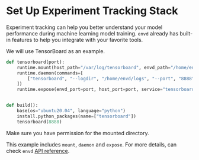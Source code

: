 # Set Up Experiment Tracking Stack

Experiment tracking can help you better understand your model performance during machine learning model training. `envd` already has built-in features to help you integrate with your favorite tools.

We will use TensorBoard as an example.

```python
def tensorboard(port):
    runtime.mount(host_path="/var/log/tensorboard", envd_path="/home/envd/logs")
    runtime.daemon(commands=[
        ["tensorboard", "--logdir", "/home/envd/logs", "--port", "8888", "--host", "0.0.0.0", ">>tensorboard.log", "2>&1"],
    ])
    runtime.expose(envd_port=port, host_port=port, service="tensorboard")


def build():
    base(os="ubuntu20.04", language="python")
    install.python_packages(name=["tensorboard"])
    tensorboard(8888)
```

Make sure you have permission for the mounted directory.

This example includes `mount`, `daemon` and `expose`. For more details, can check `envd` [API reference](/api/starlark/v0/runtime).
